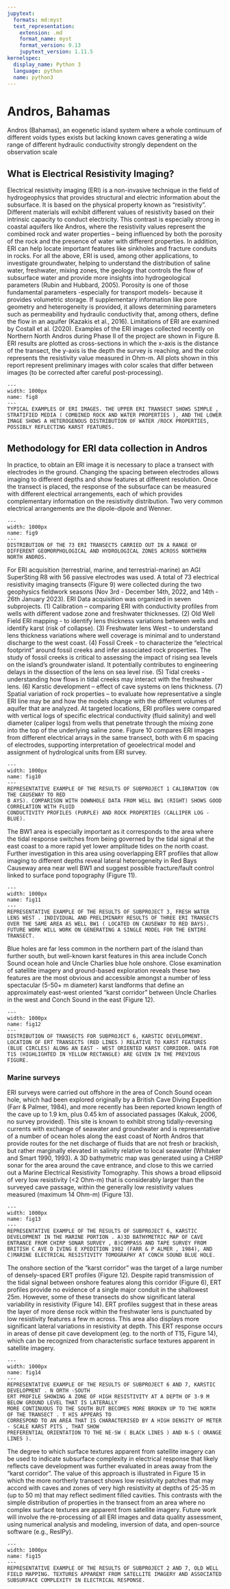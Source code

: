 ```yaml
---
jupytext:
  formats: md:myst
  text_representation:
    extension: .md
    format_name: myst
    format_version: 0.13
    jupytext_version: 1.11.5
kernelspec:
  display_name: Python 3
  language: python
  name: python3
---
```


# Andros, Bahamas

Andros (Bahamas), an eogenetic island system where a whole continuum of different voids types exists but lacking known caves generating a wide range of different hydraulic conductivity strongly dependent on the observation scale

## What is Electrical Resistivity Imaging?

Electrical resistivity imaging (ERI) is a non-invasive technique in the field of hydrogeophysics that provides structural and electric information about the subsurface. It is based on the physical property known as “resistivity”. Different materials will exhibit different values of resistivity based on their intrinsic capacity to conduct electricity. This contrast is especially strong in coastal aquifers like Andros, where the resistivity values represent the combined rock and water properties – being influenced by both the porosity of the rock and the presence of water with different properties. In addition, ERI can help locate important features like sinkholes and fracture conduits in rocks.
For all the above, ERI is used, among other applications, to investigate groundwater, helping to understand the distribution of saline water, freshwater, mixing zones, the geology that controls the flow of subsurface water and provide more insights into hydrogeological parameters (Rubin and Hubbard, 2005). Porosity is one of those fundamental parameters -especially for transport models- because it provides volumetric storage. If supplementary information like pore geometry and
heterogeneity is provided, it allows determining parameters such as permeability and hydraulic conductivity that, among others, define the flow in an aquifer (Kazakis et al., 2016). Limitations of ERI are examined by Costall et al. (2020).
Examples of the ERI images collected recently on Northern North Andros during Phase II of the project are shown in Figure 8. ERI results are plotted as cross-sections in which the x-axis is the distance of the transect, the y-axis is the depth the survey is reaching, and the color represents the resistivity value measured in Ohm-m. All plots shown in this report represent preliminary images with color
scales that differ between images (to be corrected after careful post-processing).


```{figure} ../images/fig8.png
---
width: 1000px
name: fig8
---
TYPICAL EXAMPLES OF ERI IMAGES. THE UPPER ERI TRANSECT SHOWS SIMPLE , STRATIFIED MEDIA ( COMBINED ROCK AND WATER PROPERTIES ), AND THE LOWER IMAGE SHOWS A HETEROGENOUS DISTRIBUTION OF WATER /ROCK PROPERTIES, POSSIBLY REFLECTING KARST FEATURES.
```


## Methodology for ERI data collection in Andros



In practice, to obtain an ERI image it is necessary to place a transect with electrodes in the ground.
Changing the spacing between electrodes allows imaging to different depths and show features at
different resolution. Once the transect is placed, the response of the subsurface can be measured with different electrical arrangements, each of which provides complementary information on the
resistivity distribution. Two very common electrical arrangements are the dipole-dipole and Wenner.


```{figure} ../images/fig9.png
---
width: 1000px
name: fig9
---
DISTRIBUTION OF THE 73 ERI TRANSECTS CARRIED OUT IN A RANGE OF DIFFERENT GEOMORPHOLOGICAL AND HYDROLOGICAL ZONES ACROSS NORTHERN NORTH ANDROS.
```

For ERI acquisition (terrestrial, marine, and terrestrial-marine) an AGI SuperSting R8 with 56 passive electrodes was used. A total of 73 electrical resistivity imaging transects (Figure 9) were collected during the two geophysics fieldwork seasons (Nov 3rd - December 14th, 2022, and 14th - 26th January 2023).
ERI Data acquisition was organized in seven subprojects. (1) Calibration – comparing ERI with conductivity profiles from wells with different vadose zone and freshwater thicknesses. (2) Old Well Field ERI mapping - to identify lens thickness variations between wells and identify karst (risk of collapse). (3) Freshwater lens West – to understand lens thickness variations where well coverage is minimal and to understand discharge to the west coast. (4) Fossil Creek - to characterize the “electrical footprint” around fossil creeks and infer associated rock properties. The study of fossil creeks is critical to assessing the impact of rising sea levels on the island’s groundwater island. It potentially contributes to engineering delays in the dissection of the lens on sea level rise. (5) Tidal creeks - understanding
how flows in tidal creeks may interact with the freshwater lens. (6) Karstic development – effect of cave systems on lens thickness. (7) Spatial variation of rock properties – to evaluate how representative a single ERI line may be and how the models change with the different volumes of aquifer that are analyzed.
At targeted locations, ERI profiles were compared with vertical logs of specific electrical conductivity (fluid salinity) and well diameter (caliper logs) from wells that penetrate through the mixing zone into the top of the underlying saline zone. Figure 10 compares ERI images from different electrical arrays in the same transect, both with 6 m spacing of electrodes, supporting interpretation of geoelectrical
model and assignment of hydrological units from ERI survey.



```{figure} ../images/fig10.png
---
width: 1000px
name: fig10
---
REPRESENTATIVE EXAMPLE OF THE RESULTS OF SUBPROJECT 1 CALIBRATION (ON THE CAUSEWAY TO RED
B AYS). COMPARISON WITH DOWNHOLE DATA FROM WELL BW1 (RIGHT) SHOWS GOOD CORRELATION WITH FLUID
CONDUCTIVITY PROFILES (PURPLE) AND ROCK PROPERTIES (CALLIPER LOG -BLUE).
```

The BW1 area is especially important as it corresponds to the area where the tidal response switches
from being governed by the tidal signal at the east coast to a more rapid yet lower amplitude tides on
the north coast. Further investigation in this area using ooverlapping ERT profiles that allow imaging
to different depths reveal lateral heterogeneity in Red Bays Causeway area near well BW1 and suggest
possible fracture/fault control linked to surface pond topography (Figure 11).


```{figure} ../images/fig11.png
---
width: 1000px
name: fig11
---
REPRESENTATIVE EXAMPLE OF THE RESULTS OF SUBPROJECT 3, FRESH WATER LENS WEST . INDIVIDUAL AND PRELIMINARY RESULTS OF THREE ERI TRANSECTS OVER THE SAME AREA AS WELL BW1 ( LOCATED ON CAUSEWAY TO RED BAYS). FUTURE WORK WILL WORK ON GENERATING A SINGLE MODEL FOR THE ENTIRE TRANSECT.
```
Blue holes are far less common in the northern part of the island than further south, but well-known karst features in this area include Conch Sound ocean hole and Uncle Charlies blue hole onshore. Close examination of satellite imagery and ground-based exploration reveals these two features are the most obvious and accessible amongst a number of less spectacular (5-50+ m diameter) karst landforms that define an approximately east-west oriented “karst corridor” between Uncle Charlies in the west and Conch Sound in the east (Figure 12).

```{figure} ../images/fig12.png
---
width: 1000px
name: fig12
---
DISTRIBUTION OF TRANSECTS FOR SUBPROJECT 6, KARSTIC DEVELOPMENT. LOCATION OF ERT TRANSECTS (RED LINES ) RELATIVE TO KARST FEATURES (BLUE CIRCLES) ALONG AN EAST - WEST ORIENTED KARST CORRIDOR. DATA FOR T15 (HIGHLIGHTED IN YELLOW RECTANGLE) ARE GIVEN IN THE PREVIOUS FIGURE.
```

### Marine surveys

ERI surveys were carried out offshore in the area of Conch Sound ocean hole, which had been explored originally by a British Cave Diving Expedition (Farr & Palmer, 1984), and more recently has been reported known length of the cave up to 1.9 km, plus 0.45 km of associated passages (Kakuk, 2006, no survey provided). This site is known to exhibit strong tidally-reversing currents with exchange of seawater and groundwater and is representative of a number of ocean holes along the east coast of
North Andros that provide routes for the net discharge of fluids that are not fresh or brackish, but rather marginally elevated in salinity relative to local seawater (Whitaker and Smart 1990, 1993). A 3D bathymetric map was generated using a CHIRP sonar for the area around the cave entrance, and close to this we carried out a Marine Electrical Resistivity Tomography. This shows a broad ellipsoid of very
low resistivity (<2 Ohm-m) that is considerably larger than the surveyed cave passage, within the generally low resistivity values measured (maximum 14 Ohm-m) (Figure 13).



```{figure} ../images/fig13.png
---
width: 1000px
name: fig13
---
REPRESENTATIVE EXAMPLE OF THE RESULTS OF SUBPROJECT 6, KARSTIC DEVELOPMENT IN THE MARINE PORTION . A)3D BATHYMETRIC MAP OF CAVE ENTRANCE FROM CHIRP SONAR SURVEY , B)COMPASS AND TAPE SURVEY FROM BRITISH C AVE D IVING E XPEDITION 1982 (FARR & P ALMER , 1984), AND C)MARINE ELECTRICAL RESISTIVITY TOMOGRAPHY AT CONCH SOUND BLUE HOLE.
```

The onshore section of the “karst corridor” was the target of a large number of densely-spaced ERT profiles (Figure 12). Despite rapid transmission of the tidal signal between onshore features along this corridor (Figure 6), ERT profiles provide no evidence of a single major conduit in the shallowest 25m.
However, some of these transects do show significant lateral variability in resistivity (Figure 14). ERT profiles suggest that in these areas the layer of more dense rock within the freshwater lens is punctuated by low resistivity features a few m across. This area also displays more significant lateral variations in resistivity at depth. This ERT response occurs in areas of dense pit cave development (eg. to the north of T15, Figure 14), which can be recognized from characteristic surface textures apparent in satellite imagery.

```{figure} ../images/fig14.png
---
width: 1000px
name: fig14
---
REPRESENTATIVE EXAMPLE OF THE RESULTS OF SUBPROJECT 6 AND 7, KARSTIC DEVELOPMENT . N ORTH -SOUTH
ERT PROFILE SHOWING A ZONE OF HIGH RESISTIVITY AT A DEPTH OF 3-9 M BELOW GROUND LEVEL THAT IS LATERALLY
MORE CONTINUOUS TO THE SOUTH BUT BECOMES MORE BROKEN UP TO THE NORTH OF THE TRANSECT . T HIS APPEARS TO
CORRESPOND TO AN AREA THAT IS CHARACTERISED BY A HIGH DENSITY OF METER - SCALE KARST PITS , THAT SHOW
PREFERENTIAL ORIENTATION TO THE NE-SW ( BLACK LINES ) AND N-S ( ORANGE LINES ).
```

The degree to which surface textures apparent from satellite imagery can be used to indicate subsurface complexity in electrical response that likely reflects cave development was further evaluated in areas away from the “karst corridor”. The value of this approach is illustrated in Figure 15 in which the more northerly transect shows low resistivity patches that may accord with caves and zones of very high resistivity at depths of 25-35 m (up to 50 m) that may reflect sediment filled cavities.
This contrasts with the simple distribution of properties in the transect from an area where no complex surface textures are apparent from satellite imagery.
Future work will involve the re-processing of all ERI images and data quality assessment, using numerical analysis and modeling, inversion of data, and open-source software (e.g., ResIPy).


```{figure} ../images/fig15.png
---
width: 1000px
name: fig15
---
REPRESENTATIVE EXAMPLE OF THE RESULTS OF SUBPROJECT 2 AND 7, OLD WELL FIELD MAPPING. TEXTURES APPARENT FROM SATELLITE IMAGERY AND ASSOCIATED SUBSURFACE COMPLEXITY IN ELECTRICAL RESPONSE.
```





